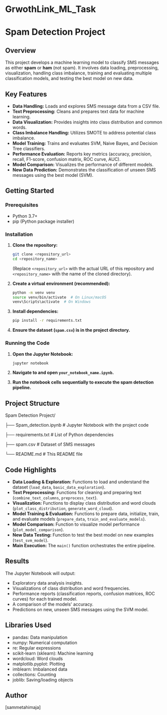 #  GrwothLink_ML_Task
# Spam Detection Project

## Overview

This project develops a machine learning model to classify SMS messages as either **spam** or **ham** (not spam). It involves data loading, preprocessing, visualization, handling class imbalance, training and evaluating multiple classification models, and testing the best model on new data.

## Key Features

* **Data Handling:** Loads and explores SMS message data from a CSV file.
* **Text Preprocessing:** Cleans and prepares text data for machine learning.
* **Data Visualization:** Provides insights into class distribution and common words.
* **Class Imbalance Handling:** Utilizes SMOTE to address potential class imbalance.
* **Model Training:** Trains and evaluates SVM, Naive Bayes, and Decision Tree classifiers.
* **Performance Evaluation:** Reports key metrics (accuracy, precision, recall, F1-score, confusion matrix, ROC curve, AUC).
* **Model Comparison:** Visualizes the performance of different models.
* **New Data Prediction:** Demonstrates the classification of unseen SMS messages using the best model (SVM).

## Getting Started

### Prerequisites

* Python 3.7+
* pip (Python package installer)

### Installation

1.  **Clone the repository:**
    ```bash
    git clone <repository_url>
    cd <repository_name>
    ```
    (Replace `<repository_url>` with the actual URL of this repository and `<repository_name>` with the name of the cloned directory).

2.  **Create a virtual environment (recommended):**
    ```bash
    python -m venv venv
    source venv/bin/activate  # On Linux/macOS
    venv\Scripts\activate  # On Windows
    ```

3.  **Install dependencies:**
    ```bash
    pip install -r requirements.txt
    ```

4.  **Ensure the dataset (`spam.csv`) is in the project directory.**

### Running the Code

1.  **Open the Jupyter Notebook:**
    ```bash
    jupyter notebook
    ```

2.  **Navigate to and open `your_notebook_name.ipynb`.**

3.  **Run the notebook cells sequentially to execute the spam detection pipeline.**

## Project Structure
Spam Detection Project/

├── Spam_detection.ipynb   # Jupyter Notebook with the project code

├── requirements.txt           # List of Python dependencies

├── spam.csv                   # Dataset of SMS messages

└── README.md                  # This README file

## Code Highlights

* **Data Loading & Exploration:** Functions to load and understand the dataset (`load_data`, `basic_data_exploration`).
* **Text Preprocessing:** Functions for cleaning and preparing text (`combine_text_columns`, `preprocess_text`).
* **Visualization:** Functions to display class distribution and word clouds (`plot_class_distribution`, `generate_word_cloud`).
* **Model Training & Evaluation:** Functions to prepare data, initialize, train, and evaluate models (`prepare_data`, `train_and_evaluate_models`).
* **Model Comparison:** Function to visualize model performance (`plot_model_comparison`).
* **New Data Testing:** Function to test the best model on new examples (`test_svm_model`).
* **Main Execution:** The `main()` function orchestrates the entire pipeline.

## Results

The Jupyter Notebook will output:

* Exploratory data analysis insights.
* Visualizations of class distribution and word frequencies.
* Performance reports (classification reports, confusion matrices, ROC curves) for each trained model.
* A comparison of the models' accuracy.
* Predictions on new, unseen SMS messages using the SVM model.

## Libraries Used

* pandas: Data manipulation
* numpy: Numerical computation
* re: Regular expressions
* scikit-learn (sklearn): Machine learning
* wordcloud: Word clouds
* matplotlib.pyplot: Plotting
* imblearn: Imbalanced data
* collections: Counting
* joblib: Saving/loading objects

## Author

[sammetahimaja]
